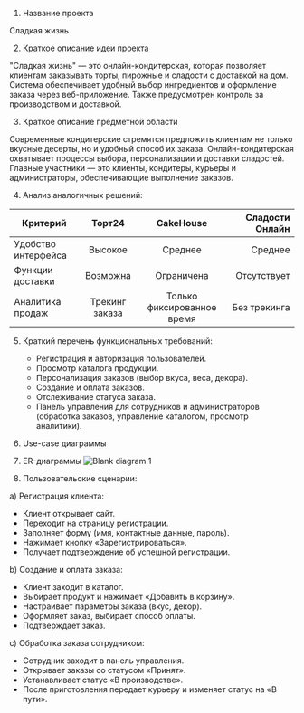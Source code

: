 1. Название проекта
   
Сладкая жизнь

2. Краткое описание идеи проекта
   
"Сладкая жизнь" — это онлайн-кондитерская, которая позволяет клиентам заказывать торты, пирожные и сладости с доставкой на дом. Система обеспечивает удобный выбор ингредиентов и оформление заказа через веб-приложение. Также предусмотрен контроль за производством и доставкой.

3. Краткое описание предметной области
   
Современные кондитерские стремятся предложить клиентам не только вкусные десерты, но и удобный способ их заказа. Онлайн-кондитерская охватывает процессы выбора, персонализации и доставки сладостей. Главные участники — это клиенты, кондитеры, курьеры и администраторы, обеспечивающие выполнение заказов.

4. Анализ аналогичных решений:
   
| Критерий | Торт24 | CakeHouse  | Сладости Онлайн |  
|-------------|:-------------:|:-----:|-------:|  
| Удобство интерфейса | Высокое | Среднее | Среднее |  
| Функции доставки | Возможна | Ограничена | Отсутствует |  
| Аналитика продаж | Трекинг заказа | Только фиксированное время | Без трекинга |  

5. Краткий перечень функциональных требований:
   
   - Регистрация и авторизация пользователей.
   - Просмотр каталога продукции.
   - Персонализация заказов (выбор вкуса, веса, декора).
   - Создание и оплата заказов.
   - Отслеживание статуса заказа.
   - Панель управления для сотрудников и администраторов (обработка заказов, управление каталогом, просмотр аналитики).

6. Use-case диаграммы
   
8. ER-диаграммы
   ![Blank diagram 1](https://github.com/user-attachments/assets/d52c5858-5e33-45e4-94fa-61fc3ac36d86)
10. Пользовательские сценарии:
   
   a) Регистрация клиента:
   
   - Клиент открывает сайт.  
   - Переходит на страницу регистрации.  
   - Заполняет форму (имя, контактные данные, пароль).  
   - Нажимает кнопку «Зарегистрироваться».  
   - Получает подтверждение об успешной регистрации.  
  
   b) Создание и оплата заказа:
   
   - Клиент заходит в каталог.  
   - Выбирает продукт и нажимает «Добавить в корзину».  
   - Настраивает параметры заказа (вкус, декор).  
   - Оформляет заказ, выбирает способ оплаты.  
   - Подтверждает заказ.  
  
   c) Обработка заказа сотрудником:
   
   - Сотрудник заходит в панель управления.  
   - Открывает заказы со статусом «Принят».  
   - Устанавливает статус «В производстве».  
   - После приготовления передает курьеру и изменяет статус на «В пути».  
